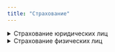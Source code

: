 ```yaml
---
title: "Страхование"
---
```

<details><summary>Страхование юридических лиц</summary>
<details><summary>Страхование имущества (огневые риски)</summary>
  Риск повреждения или уничтожения застрахованного
имущества вследствие наступления любых событий, 
страхование “от всех рисков”, включая:

* Землетрясения, наводнения, проседания почвы, сход
лавин.
* Страхование промышленных предприятий, включая
секцию BI и MB.
  * BI (Business Interruption) - риск потери дохода от
вынужденного простоя в результате «огневых» рисков.
  * MB (Machinery Breakdown) – риск выхода из строя
машин и оборудования.
</details>
<details><summary>Страхование технических рисков</summary>
Энергетика: электростанции и АЭС,

Промышленность, включая оборудование.


Специфика страхования технических рисков состоит в
том, что для оценки вероятности ущерба и возможных
последствий требуется знание технологии каждого вида
производства. Профессиональные андеррайтеры
оценивают каждый вид индивидуально.
</details>
<details><summary>Страхование строительно-монтажных работ</summary>
Покрываются риски материального ущерба:
- строящегося объекта, строительной техники и
оборудования;
- потери дохода, связанного с ликвидацией последствий
страхового события;
- расходы, связанные с ликвидацией аварий, пожаров;
- гражданская ответственность перед третьими лицами;
- послепусковые гарантийные обязательства.
</details>

<details><summary>Страхование грузов</summary>
### С ответственностью за все риски
Убытки от гибели или повреждения всего груза или его
части, произошедшие по любой причине.

### С ответственностью за частную аварию
Убытки от повреждения или полной гибели всего или
части груза вследствие стихийных бедствий, крушения,
столкновения транспортных средств между собой, удара
их о неподвижные или подвижные предметы, посадки
судна на мель, огня, взрыва, повреждения судна льдом,
подмочки забортной водой, а также вследствие мер,
принятых для спасения или для тушения пожара.
### Без ответственности за повреждения, кроме случая крушения.
Возмещаются убытки части или полной гибели груза
вследствие крушения или пропажи без вести груза
вместе с транспортом.
</details>

<details><summary>Страхование профессиональной ответственности</summary>
Риски ответственности за причинение вреда в результате
непреднамеренных ошибок и упущений Страхователя
в процессе осуществления профессиональной
деятельности.
  
Договором страхования профессиональной
ответственности возмещается: вред жизни и здоровью,
имущественный вред, вред окружающей природной
среде, упущенная выгода, моральный вред.  
</details>
<details><summary>Страхование скважин и буровых работ</summary>
Убытки, связанные с восстановлением контроля над скважиной, с ликвидацией последствий аварий, которые
произошли вследствие:
- стихийных бедствий и опасных природных явлений: бури, урагана, смерча, наводнения, землетрясения;
- пожара на поверхности земли или воды;
-   смещения горных пород;
-   падения буровой вышки, деррика или крана;
-   наезда наземного транспорта, падения воздушных средств транспорта или грузов из них;
- ошибок в расчетах и проектировании;
- противоправных действий третьих лиц.  
</details>
<details><summary>Страхование авиации и аэропортов</summary>
Покрываемые риски:

гибель, пропажа без вести или повреждение воздушного
судна в результате столкновения с другими воздушными
судами, птицами;

утрата, гибель или повреждение воздушного судна, в
непосредственной связи с техническим и/или
коммерческим обслуживанием воздушного судна на
территории аэродрома;

гражданская ответственность перед третьими лицами и
пассажирами авиаперевозчика;

ответственность за сопровождение, взлёт-посадку
воздушного судна диспетчерской службой и
ответственность аэродромных служб при наземном
обслуживании.
</details>
<details><summary>Страхование водного транспорта (морское)</summary>
1. С ответственностью за гибель и повреждения возмещаются:
а) убытки вследствие полной гибели судна, фактической
или конструктивной;
б) расходы по устранению повреждений по любым
причинам;
в) убытки по общей аварии судна;
г) необходимые и целесообразные расходы по спасанию
судна;
д) необходимые расходы по предотвращению,
уменьшению возмещаемого убытка.
2. С ответственностью за повреждения возмещаются:
а) расходы по устранению повреждений по любым причинам;
б) убытки, расходы и взносы по общей аварии по доле судна;
в) необходимые и целесообразные расходы по спасанию судна;
г) необходимые расходы по предотвращению, уменьшению возмещаемого убытка.  
</details>

</details>
<!--
<details><summary></summary>
</details>
</details>
-->



<details><summary>Страхование физических лиц</summary>
«Скала Страховой Брокер» ООО оказывает услуги по страхованию имущества и
транспорта физических лиц, начиная со стоимости в 50 000 000,00 рублей.  
</details>
